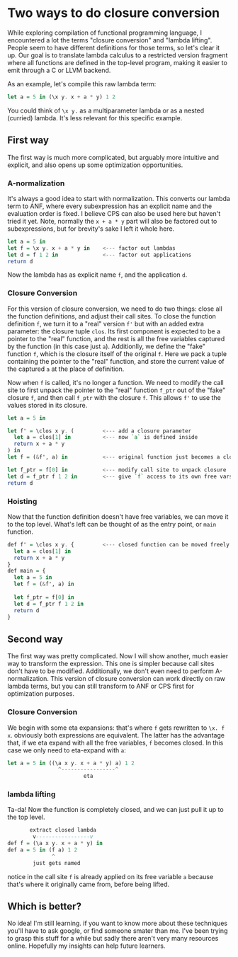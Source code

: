 # Two ways to do closure conversion
While exploring compilation of functional programming language, I encountered a lot the terms "closure conversion" and "lambda lifting". People seem to have different definitions for those terms, so let's clear it up.
Our goal is to translate lambda calculus to a restricted version fragment where all functions are defined in the top-level program, making it easier to emit through a C or LLVM backend.

As an example, let's compile this raw lambda term:
```hs
let a = 5 in (\x y. x + a * y) 1 2
```
You could think of `\x y.` as a multiparameter lambda or as a nested (curried) lambda. It's less relevant for this specific example.

## First way
The first way is much more complicated, but arguably more intuitive and explicit, and also opens up some optimization opportunities.
### A-normalization
It's always a good idea to start with normalization. This converts our lambda term to ANF, where every subexpression has an explicit name and the evaluation order is fixed. I believe CPS can also be used here but haven't tried it yet.
Note, normally the `x + a * y` part will also be factored out to subexpressions, but for brevity's sake I left it whole here.
```hs
let a = 5 in
let f = \x y. x + a * y in    <--- factor out lambdas
let d = f 1 2 in              <--- factor out applications
return d
```
Now the lambda has as explicit name `f`, and the application `d`. 

### Closure Conversion
For this version of closure conversion, we need to do two things: close all the function definitions, and adjust their call sites.
To close the function definition `f`, we turn it to a "real" version `f'` but with an added extra parameter: the closure tuple `clos`. Its first component is expected to be a pointer to the "real" function, and the rest is all the free variables captured by the function (in this case just `a`).
Additionlly, we define the "fake" function `f`, which is the closure itself of the original `f`. Here we pack a tuple containing the pointer to the "real" function, and store the current value of the captured `a` at the place of definition.

Now when `f` is called, it's no longer a function. We need to modify the call site to first unpack the pointer to the "real" function `f_ptr` out of the "fake" closure `f`, and then call `f_ptr` with the closure `f`. This allows `f'` to use the values stored in its closure.

```hs
let a = 5 in

let f' = \clos x y. (         <--- add a closure parameter
  let a = clos[1] in          <--- now `a` is defined inside
  return x + a * y
) in
let f = (&f', a) in           <--- original function just becomes a closure

let f_ptr = f[0] in           <--- modify call site to unpack closure
let d = f_ptr f 1 2 in        <--- give `f` access to its own free vars
return d
```

### Hoisting
Now that the function definition doesn't have free variables, we can move it to the top level. What's left can be thought of as the entry point, or `main` function.
```hs
def f' = \clos x y. {         <--- closed function can be moved freely
  let a = clos[1] in
  return x + a * y
}
def main = {
  let a = 5 in
  let f = (&f', a) in
  
  let f_ptr = f[0] in
  let d = f_ptr f 1 2 in
  return d
}
```

## Second way
The first way was pretty complicated. Now I will show another, much easier way to transform the expression. This one is simpler because call sites don't have to be modified.
Additionally, we don't even need to perform A-normalization. This version of closure conversion can work directly on raw lambda terms, but you can still transform to ANF or CPS first for optimization purposes.

### Closure Conversion
We begin with some eta expansions: that's where `f` gets rewritten to `\x. f x`. obviously both expressions are equivalent. The latter has the advantage that, if we eta expand with all the free variables, `f` becomes closed. In this case we only need to eta-expand with `a`:
```hs
let a = 5 in ((\a x y. x + a * y) a) 1 2
                ^-----------------^
                        eta
```

### lambda lifting
Ta-da! Now the function is completely closed, and we can just pull it up to the top level.
```hs
       extract closed lambda
        v-----------------v
def f = (\a x y. x + a * y) in
def a = 5 in (f a) 1 2
              ^
        just gets named
```
notice in the call site `f` is already applied on its free variable `a` because that's where it originally came from, before being lifted.

## Which is better?
No idea! I'm still learning. if you want to know more about these techniques you'll have to ask google, or find someone smater than me. I've been trying to grasp this stuff for a while but sadly there aren't very many resources online. Hopefully my insights can help future learners.
